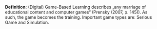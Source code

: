 **Definition:** (Digital) Game-Based Learning describes „any marriage of educational content and computer games“ (Prensky (2007, p. 145)). As such, the game becomes the training. Important game types are: Serious Game and Simulation.